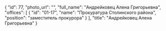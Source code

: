 {
    "id": 77,
    "photo_url": "",
    "full_name": "Андрейковец Алена Григорьевна",
    "offices": [
        {
            "id": "01-17",
            "name": "Прокуратура Столинского района",
            "position": "заместитель прокурора"
        }
    ],
    "title": "Андрейковец Алена Григорьевна"
}